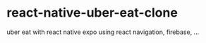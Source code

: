 # react-native-uber-eat-clone
uber eat with react native expo using react navigation, firebase, ... 
